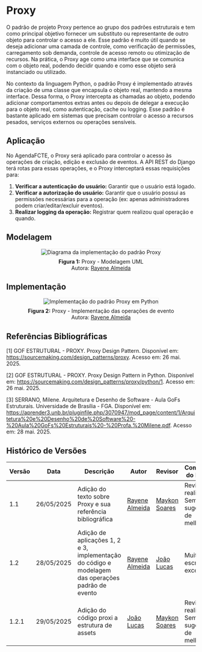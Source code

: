 # Proxy

O padrão de projeto Proxy pertence ao grupo dos padrões estruturais e tem como principal objetivo fornecer um substituto ou representante de outro objeto para controlar o acesso a ele. Esse padrão é muito útil quando se deseja adicionar uma camada de controle, como verificação de permissões, carregamento sob demanda, controle de acesso remoto ou otimização de recursos. Na prática, o Proxy age como uma interface que se comunica com o objeto real, podendo decidir quando e como esse objeto será instanciado ou utilizado.

No contexto da linguagem Python, o padrão Proxy é implementado através da criação de uma classe que encapsula o objeto real, mantendo a mesma interface. Dessa forma, o Proxy intercepta as chamadas ao objeto, podendo adicionar comportamentos extras antes ou depois de delegar a execução para o objeto real, como autenticação, cache ou logging. Esse padrão é bastante aplicado em sistemas que precisam controlar o acesso a recursos pesados, serviços externos ou operações sensíveis.

## Aplicação

No AgendaFCTE, o Proxy será aplicado para controlar o acesso às operações de criação, edição e exclusão de eventos. A API REST do Django terá rotas para essas operações, e o Proxy interceptará essas requisições para:

1.  **Verificar a autenticação do usuário:** Garantir que o usuário está logado.
2.  **Verificar a autorização do usuário:** Garantir que o usuário possui as permissões necessárias para a operação (ex: apenas administradores podem criar/editar/excluir eventos).
3.  **Realizar logging da operação:** Registrar quem realizou qual operação e quando.

## Modelagem

<div align="center">
    <img src="./assets/proxy/Proxy.drawio.png" alt="Diagrama da implementação do padrão Proxy" style="max-width: 100%; border: 1px solid #eee;">
    <p style="margin-top: 0.5em;">
        <strong>Figura 1:</strong> Proxy - Modelagem UML<br>
        Autora: <a href="https://github.com/rayenealmeida" target="_blank" rel="noopener noreferrer">Rayene Almeida</a>
    </p>
</div>

## Implementação

<div align="center">
    <img src="./assets/proxy/codeProxy.png" alt="Implementação do padrão Proxy em Python" style="max-width: 100%; border: 1px solid #eee;">
    <p style="margin-top: 0.5em;">
        <strong>Figura 2:</strong> Proxy - Implementação das operações de evento<br>
        Autora: <a href="https://github.com/rayenealmeida" target="_blank" rel="noopener noreferrer">Rayene Almeida</a>
    </p>
</div>

## Referências Bibliográficas

[<a id='ref1'>1</a>] GOF ESTRUTURAL - PROXY. Proxy Design Pattern. Disponível em: https://sourcemaking.com/design_patterns/proxy. Acesso em: 26 mai. 2025.

[<a id='ref2'>2</a>] GOF ESTRUTURAL - PROXY. Proxy Design Pattern in Python. Disponível em: https://sourcemaking.com/design_patterns/proxy/python/1. Acesso em: 26 mai. 2025.

[<a id='ref3'>3</a>] SERRANO, Milene. Arquitetura e Desenho de Software - Aula GoFs Estruturais. Universidade de Brasília - FGA. Disponível em: https://aprender3.unb.br/pluginfile.php/3070947/mod_page/content/1/Arquitetura%20e%20Desenho%20de%20Software%20-%20Aula%20GoFs%20Estruturais%20-%20Profa.%20Milene.pdf. Acesso em: 28 mai. 2025.

## Histórico de Versões

| Versão | Data       | Descrição                                                                                         | Autor                                              | Revisor                                        | Comentário do Revisor                          |
| ------ | ---------- | ------------------------------------------------------------------------------------------------- | -------------------------------------------------- | ---------------------------------------------- | ---------------------------------------------- |
| 1.1    | 26/05/2025 | Adição do texto sobre Proxy e sua referência bibliográfica                                        | [Rayene Almeida](https://github.com/rayenealmeida) | [Maykon Soares](https://github.com/maykonjuso) | Revisão realizada. Sem sugestões de melhorias. |
| 1.2    | 28/05/2025 | Adição de aplicações 1, 2 e 3, implementação do código e modelagem das operações padrão de evento | [Rayene Almeida](https://github.com/rayenealmeida) | [João Lucas](https://github.com/joãolucas102)  | Muito bem escrito, excelente.                  |
| 1.2.1  | 29/05/2025 | Adição do código proxi a estrutura de assets                                                      | [João Lucas](https://github.com/joãolucas102)      | [Maykon Soares](https://github.com/maykonjuso) | Revisão realizada. Sem sugestões de melhorias. |
